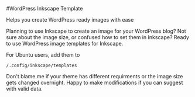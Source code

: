 #WordPress Inkscape Template

Helps you create WordPress ready images with ease

Planning to use Inkscape to create an image for your WordPress blog? Not sure about the image size, or confused how to set them in Inkscape? Ready to use WordPress image templates for Inkscape. 

For Ubuntu users, add them to 

`/.config/inkscape/templates`

Don't blame me if your theme has different requirments or the image size gets changed overnight. Happy to make modifications if you can suggest with valid data.
